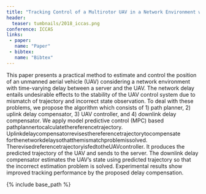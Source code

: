 ```yaml
---
title: "Tracking Control of a Multirotor UAV in a Network Environment with Time-Varying Delay "
header:
  teaser: tumbnails/2018_iccas.png
conference: ICCAS
links: 
 - paper: 
   name: "Paper"
 - bibtex: 
   name: "Bibtex"
---
```


This paper presents a practical method to estimate and control the position of an unmanned aerial vehicle (UAV) considering a network environment with time-varying delay between a server and the UAV. The network delay entails undesirable effects to the stability of the UAV control system due to mismatch of trajectory and incorrect state observation. To deal with these problems, we propose the algorithm which consists of 1) path planner, 2) uplink delay compensator, 3) UAV controller, and 4) downlink delay compensator. We apply model predictive control (MPC) based pathplannertocalculatethereferencetrajectory. Uplinkdelaycompensatorrevisesthereferencetrajectorytocompensate forthenetworkdelaysothatthemismatchproblemissolved. TherevisedreferencetrajectoryisfedtotheUAVcontroller. It produces the predicted trajectory of the UAV and sends to the server. The downlink delay compensator estimates the UAV’s state using predicted trajectory so that the incorrect estimation problem is solved. Experimental results show improved tracking performance by the proposed delay compensation.



{% include base_path %}



